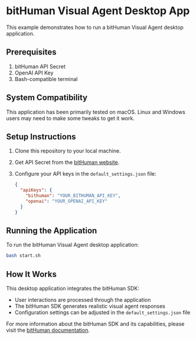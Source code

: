 # bitHuman Visual Agent Desktop App

This example demonstrates how to run a bitHuman Visual Agent desktop application.

## Prerequisites

1. bitHuman API Secret
2. OpenAI API Key
3. Bash-compatible terminal

## System Compatibility

This application has been primarily tested on macOS. Linux and Windows users may need to make some tweaks to get it work.

## Setup Instructions

1. Clone this repository to your local machine.

2. Get API Secret from the [bitHuman website](https://console.bithuman.io/develop).

3. Configure your API keys in the `default_settings.json` file:
   ```json
   {
     "apiKeys": {
       "bithuman": "YOUR_BITHUMAN_API_KEY",
       "openai": "YOUR_OPENAI_API_KEY"
     }
   }
   ```

## Running the Application

To run the bitHuman Visual Agent desktop application:

```bash
bash start.sh
```

## How It Works

This desktop application integrates the bitHuman SDK:

* User interactions are processed through the application
* The bitHuman SDK generates realistic visual agent responses
* Configuration settings can be adjusted in the `default_settings.json` file

For more information about the bitHuman SDK and its capabilities, please visit the [bitHuman documentation](https://docs.bithuman.io).



